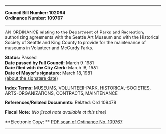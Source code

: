 * * * * *  
  
**Council Bill Number: [](#h0)[](#h2)102094**   
**Ordinance Number: 109767**  
  
* * * * *  
  
AN ORDINANCE relating to the Department of Parks and Recreation; authorizing agreements with the Seattle Art Museum and with the Historical Society of Seattle and King County to provide for the maintenance of museums in Volunteer and McCurdy Parks.  
  
**Status:** Passed   
**Date passed by Full Council:** March 9, 1981   
**Date filed with the City Clerk:** March 18, 1981   
**Date of Mayor's signature:** March 18, 1981   
[(about the signature date)](/~public/approvaldate.htm)   
  
  
  
**Index Terms:** MUSEUMS, VOLUNTEER-PARK, HISTORICAL-SOCIETIES, ARTS-ORGANIZATIONS, CONTRACTS, MAINTENANCE  
  
**References/Related Documents:** Related: Ord 109478  
  
**Fiscal Note:** *(No fiscal note available at this time)*  
  
**Electronic Copy: ** [PDF scan of Ordinance No. 109767](/~archives/Ordinances/Ord_109767.pdf)  
  
* * * * *  
